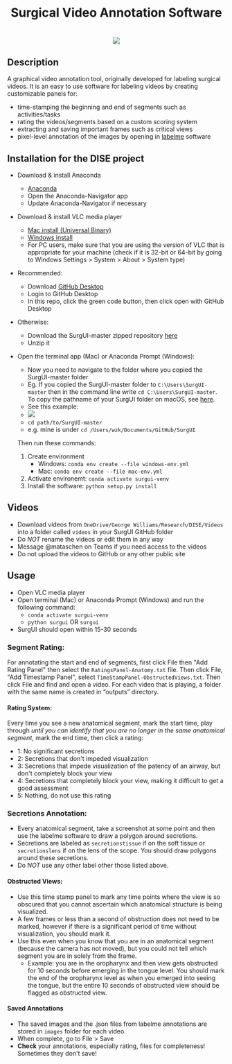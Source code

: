 <h1 align="center">
Surgical Video Annotation Software
</h1> 

<h1 align="center">
  <img src="surgui.png">
</h1>

## Description

A graphical video annotation tool, originally developed for labeling surgical videos. It is an easy to use software for labeling videos by creating customizable panels for:

- time-stamping the beginning and end of segments such as activities/tasks
- rating the videos/segments based on a custom scoring system
- extracting and saving important frames such as critical views
- pixel-level annotation of the images by opening in [labelme](https://github.com/wkentaro/labelme/) software

## Installation for the DISE project
- Download \& install Anaconda
  - [Anaconda](https://www.anaconda.com/download/success)
  - Open the Anaconda-Navigator app
  - Update Anaconda-Navigator if necessary
- Download \& install VLC media player
  - [Mac install (Universal Binary)](https://get.videolan.org/vlc/3.0.21/macosx/vlc-3.0.21-universal.dmg) 
  - [Windows install](https://apps.microsoft.com/detail/xpdm1zw6815mqm?ocid=webpdpshare)
  - For PC users, make sure that you are using the version of VLC that is appropriate for your machine (check if it is 32-bit or 64-bit by going to Windows Settings > System > About > System type)

- Recommended:
  - Download [GitHub Desktop](https://desktop.github.com/download/)
  - Login to GitHub Desktop
  - In this repo, click the green code button, then click open with GitHub Desktop
- Otherwise:
  - Download the SurgUI-master zipped repository [here](https://github.com/wzkariampuzha/SurgUI/archive/refs/heads/master.zip) 
  - Unzip it

 - Open the terminal app (Mac) or Anaconda Prompt (Windows):
    - Now you need to navigate to the folder where you copied the SurgUI-master folder 
    - Eg. If you copied the SurgUI-master folder	 to `C:\Users\SurgUI-master` then in the command line write `cd C:\Users\SurgUI-master`. To copy the pathname of your SurgUI folder on macOS, see [here](https://support.apple.com/en-gb/guide/mac-help/mchlp1774/mac#:~:text=Show%20the%20path%20to%20a,show%20the%20path%20bar%20momentarily.).  
    - See this example: 
    - <img src="change-working-directory-example.png">
    - `cd path/to/SurgUI-master`
   - e.g. mine is under `cd /Users/wzk/Documents/GitHub/SurgUI`
    
    Then run these commands:
      1. Create environment
         - Windows: `conda env create --file windows-env.yml`
         - Mac: `conda env create --file mac-env.yml` 
      2. Activate environemt: `conda activate surgui-venv`
      3. Install the software: `python setup.py install`

## Videos
- Download videos from `OneDrive/George Williams/Research/DISE/Videos` into a folder called `videos` in your SurgUI GitHub folder
- Do *NOT* rename the videos or edit them in any way
- Message @mataschen on Teams if you need access to the videos
- Do not upload the videos to GitHub or any other public site

## Usage
- Open VLC media player
- Open terminal (Mac) or Anaconda Prompt (Windows) and run the following command:  
  - `conda activate surgui-venv`
  - `python surgui` OR `surgui`
- SurgUI should open within 15-30 seconds

### Segment Rating:
For annotating the start and end of segments, first click File then "Add Rating Panel" then select the `RatingsPanel-Anatomy.txt` file. Then click File, "Add Timestamp Panel", select `TimeStampPanel-ObstructedViews.txt`. Then click File and find and open a video. For each video that is playing, a folder with the same name is created in “outputs” directory.

#### Rating System: 
Every time you see a new anatomical segment, mark the start time, play through *until you can identify that you are no longer in the same anatomical segment*, mark the end time, then click a rating:
- 1: No significant secretions 
- 2: Secretions that don't impeded visualization 
- 3: Secretions that impede visualization of the patency of an airway, but don't completely block your view
- 4: Secretions that completely block your view, making it difficult to get a good assessment
- 5: Nothing, do not use this rating

### Secretions Annotation:
- Every anatomical segment, take a screenshot at some point and then use the labelme software to draw a polygon around secretions. 
- Secretions are labeled as `secretionstissue` if on the soft tissue or `secretionslens` if on the lens of the scope. You should draw polygons around these secretions.
- Do *NOT* use any other label other those listed above.

#### Obstructed Views:
- Use this time stamp panel to mark any time points where the view is so obscured that you cannot ascertain which anatomical structure is being visualized.
- A few frames or less than a second of obstruction does not need to be marked, however if there is a significant period of time without visualization, you should mark it.
- Use this even when you know that you are in an anatomical segment (because the camera has not moved), but you could not tell which segment you are in solely from the frame.
  - Example: you are in the oropharynx and then view gets obstructed for 10 seconds before emerging in the tongue level. You should mark the end of the oropharynx level as when you emerged into seeing the tongue, but the entire 10 seconds of obstructed view should be flagged as obstructed view.

#### Saved Annotations
- The saved images and the .json files from labelme annotations are stored in `images` folder for each video.
- When complete, go to File > Save
- **Check** your annotations, especially rating, files for completeness! Sometimes they don't save!
